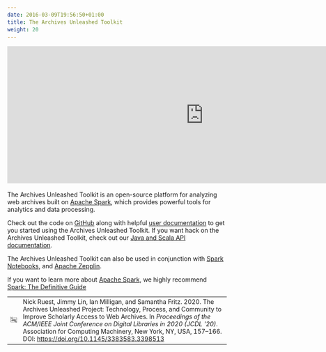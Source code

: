 ```yaml
---
date: 2016-03-09T19:56:50+01:00
title: The Archives Unleashed Toolkit
weight: 20
---
```


<iframe width="900" height="315" src="https://www.youtube.com/embed/b4zBD_h4OLY" frameborder="0" allow="accelerometer; autoplay; encrypted-media; gyroscope; picture-in-picture" allowfullscreen></iframe>

The Archives Unleashed Toolkit is an open-source platform for analyzing web archives built on [Apache Spark](http://spark.apache.org/), which provides powerful tools for analytics and data processing. 

Check out the code on [GitHub](https://github.com/archivesunleashed/aut/) along with helpful [user documentation](https://aut.docs.archivesunleashed.org/) to get you started using the Archives Unleashed Toolkit. If you want hack on the Archives Unleashed Toolkit, check out our [Java and Scala API documentation](https://api.docs.archivesunleashed.io/).

The Archives Unleashed Toolkit can also be used in conjunction with [Spark Notebooks](http://spark-notebook.io/), and [Apache Zepplin](https://zeppelin.apache.org/).

If you want to learn more about [Apache Spark](https://spark.apache.org/), we highly recommend [Spark: The Definitive Guide](http://shop.oreilly.com/product/0636920034957.do)

|    |   |
|----|---|
|![Citation Icon](/images/au-citation-icon.png)| Nick Ruest, Jimmy Lin, Ian Milligan, and Samantha Fritz. 2020. The Archives Unleashed Project: Technology, Process, and Community to Improve Scholarly Access to Web Archives. In _Proceedings of the ACM/IEEE Joint Conference on Digital Libraries in 2020 (JCDL '20)_. Association for Computing Machinery, New York, NY, USA, 157–166. DOI: https://doi.org/10.1145/3383583.3398513 |